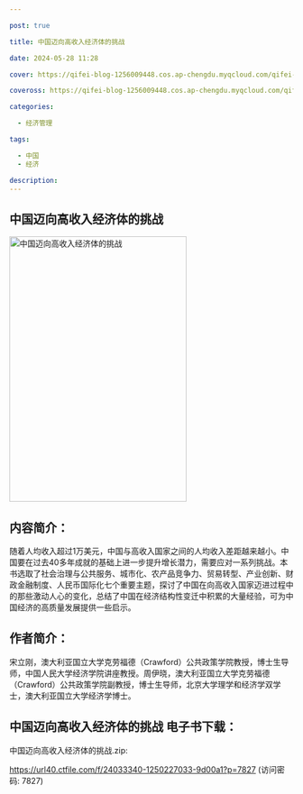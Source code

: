 ```yaml
---

post: true

title: 中国迈向高收入经济体的挑战

date: 2024-05-28 11:28

cover: https://qifei-blog-1256009448.cos.ap-chengdu.myqcloud.com/qifei-blog/6606c0cc9f345e8d03852153.jpg

coveross: https://qifei-blog-1256009448.cos.ap-chengdu.myqcloud.com/qifei-blog/6606c0cc9f345e8d03852153.jpg

categories:

  - 经济管理

tags:

  - 中国
  - 经济

description:
---
```


## 中国迈向高收入经济体的挑战
<img alt=" 中国迈向高收入经济体的挑战" class="aligncenter loading" data-was-processed="true" decoding="async" fetchpriority="high" height="471" src="https://qifei-blog-1256009448.cos.ap-chengdu.myqcloud.com/qifei-blog/6606c0cc9f345e8d03852153.jpg " style="cursor: zoom-in;" width="314"/>

## 内容简介：

随着人均收入超过1万美元，中国与高收入国家之间的人均收入差距越来越小。中国要在过去40多年成就的基础上进一步提升增长潜力，需要应对一系列挑战。本书选取了社会治理与公共服务、城市化、农产品竞争力、贸易转型、产业创新、财政金融制度、人民币国际化七个重要主题，探讨了中国在向高收入国家迈进过程中的那些激动人心的变化，总结了中国在经济结构性变迁中积累的大量经验，可为中国经济的高质量发展提供一些启示。

## 作者简介：

宋立刚，澳大利亚国立大学克劳福德（Crawford）公共政策学院教授，博士生导师，中国人民大学经济学院讲座教授。周伊晓，澳大利亚国立大学克劳福德（Crawford）公共政策学院副教授，博士生导师，北京大学理学和经济学双学士，澳大利亚国立大学经济学博士。

## 中国迈向高收入经济体的挑战 电子书下载：



中国迈向高收入经济体的挑战.zip: 

https://url40.ctfile.com/f/24033340-1250227033-9d00a1?p=7827 (访问密码: 7827)
